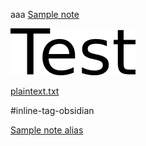 aaa [Sample note](../Sample%20note.md)

![test.png](../../../res/test.png)


[plaintext.txt](../../../res/plaintext.txt)

#inline-tag-obsidian

[Sample note alias](../Sample%20note.md)